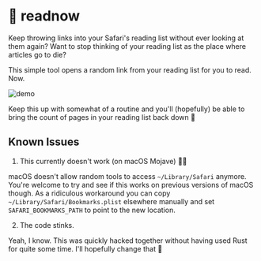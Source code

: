 # 📖 readnow

Keep throwing links into your Safari's reading list without ever looking at them again? Want to stop thinking of your reading list as the place where articles go to die?

This simple tool opens a random link from your reading list for you to read. Now.

![demo](https://user-images.githubusercontent.com/2625584/44006031-45d2da7a-9e7d-11e8-80f8-2b3accc9f79b.gif)

Keep this up with somewhat of a routine and you'll (hopefully) be able to bring the count of pages in your reading list back down 🖖

## Known Issues

1. This currently doesn't work (on macOS Mojave) 🤦‍♀️ 

macOS doesn't allow random tools to access `~/Library/Safari` anymore. You're welcome to try and see if this works on previous versions of macOS though. As a ridiculous workaround you can copy `~/Library/Safari/Bookmarks.plist` elsewhere manually and set `SAFARI_BOOKMARKS_PATH` to point to the new location.

2. The code stinks. 

Yeah, I know. This was quickly hacked together without having used Rust for quite some time. I'll hopefully change that 🙈
